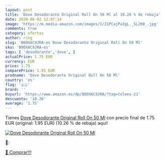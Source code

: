 ```yaml
---
layout: post
title: 'Dove Desodorante Original Roll On 50 Ml al 10.26 % de rebaja'
date: 2020-06-02 12:07:14
image: 'https://m.media-amazon.com/images/I/21PCajPa3gL._SL200_.jpg'
comments: true
category: ofertas
author: ring
slug: 'B00XAC9JRA-es Dove Desodorante Original Roll On 50 Ml'
sku: 'B00XAC9JRA-es'
tags: [ 'desodorante','dove', ]
actualPrice: 1.75 EUR
currency: EUR
price: 1.75
comparePrice: 1.95 EUR
prodname: 'Dove Desodorante Original Roll On 50 Ml'
country: 'es'
flag: '🇪🇸'
brand: ''
buyurl: 'https://www.amazon.es/dp/B00XAC9JRA/?tag=tolees-21'
descuento: '10.26'
average: '1.75'
---
```


Tienes [Dove Desodorante Original Roll On 50 Ml](https://www.amazon.es/dp/B00XAC9JRA/?tag=tolees-21) con precio final de  1.75 EUR (original: 1.95 EUR) (10.26 %  de rebaja) aqui!

[![Dove Desodorante Original Roll On 50 Ml](https://m.media-amazon.com/images/I/21PCajPa3gL._SL200_.jpg)](https://www.amazon.es/dp/B00XAC9JRA/?tag=tolees-21)

🔎:


[🛒 Comprar!!!](https://www.amazon.es/dp/B00XAC9JRA/?tag=tolees-21)
